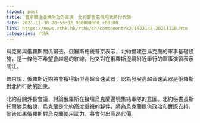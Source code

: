 ```yaml
---
layout: post
title: 普京關注邊境附近的軍演　北約警告若俄用武將付代價
date: 2021-11-30 20:53:02.000000000 +08:00
link: https://news.rthk.hk/rthk/ch/component/k2/1622148-20211130.htm
categories: rthk
---
```


烏克蘭與俄羅斯關係緊張，俄羅斯總統普京表示，北約擴建在烏克蘭的軍事基礎設施，是一條他不希望會越過的紅線，他又對在俄羅斯邊境附近舉行的軍事演習表示關注。

普京說，俄羅斯近期將會獲得新型高超音速武器，認為發展高超音速武器是俄羅斯對北約行動的回應。 

北約召開外長會議，討論俄羅斯在接壤烏克蘭邊境集結軍隊的意圖。北約秘書長斯托爾滕貝格說，烏克蘭是北約高度重視的夥伴，將為烏克蘭提供政治和實際支持，警告如果俄羅斯對烏克蘭使用武力，將會付出高昂代價。
